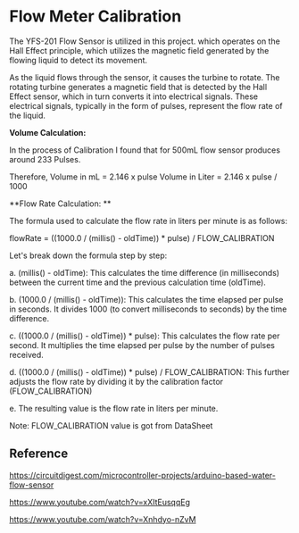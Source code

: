 
# Flow Meter Calibration

The YFS-201 Flow Sensor is utilized in this project. which operates on the Hall Effect principle, which utilizes the magnetic field generated by the flowing liquid to detect its movement.

As the liquid flows through the sensor, it causes the turbine to rotate. The rotating turbine generates a magnetic field that is detected by the Hall Effect sensor, which in turn converts it into electrical signals. These electrical signals, typically in the form of pulses, represent the flow rate of the liquid.

**Volume Calculation:**

In the process of Calibration I found that for 500mL flow sensor produces around 233 Pulses.

Therefore, Volume in mL = 2.146 x pulse
Volume in Liter = 2.146 x pulse / 1000

**Flow Rate Calculation: **

The formula used to calculate the flow rate in liters per minute is as follows:

flowRate = ((1000.0 / (millis() - oldTime)) * pulse) / FLOW_CALIBRATION

Let's break down the formula step by step:

a. (millis() - oldTime): This calculates the time difference (in milliseconds) between the current time and the previous calculation time (oldTime).

b. (1000.0 / (millis() - oldTime)): This calculates the time elapsed per pulse in seconds. It divides 1000 (to convert milliseconds to seconds) by the time difference.

c. ((1000.0 / (millis() - oldTime)) * pulse): This calculates the flow rate per second. It multiplies the time elapsed per pulse by the number of pulses received.

d. ((1000.0 / (millis() - oldTime)) * pulse) / FLOW_CALIBRATION: This further adjusts the flow rate by dividing it by the calibration factor (FLOW_CALIBRATION)

e. The resulting value is the flow rate in liters per minute.

Note: FLOW_CALIBRATION value is got from DataSheet

## Reference

https://circuitdigest.com/microcontroller-projects/arduino-based-water-flow-sensor

https://www.youtube.com/watch?v=xXItEusqqEg

https://www.youtube.com/watch?v=Xnhdyo-nZvM
